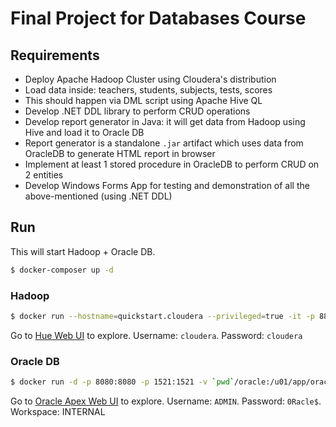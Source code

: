 # Final Project for Databases Course

## Requirements

* Deploy Apache Hadoop Cluster using Cloudera's distribution
* Load data inside: teachers, students, subjects, tests, scores
* This should happen via DML script using Apache Hive QL
* Develop .NET DDL library to perform CRUD operations
* Develop report generator in Java: it will get data from Hadoop using Hive and load it to Oracle DB
* Report generator is a standalone `.jar` artifact which uses data from OracleDB to generate HTML report in browser
* Implement at least 1 stored procedure in OracleDB to perform CRUD on 2 entities
* Develop Windows Forms App for testing and demonstration of all the above-mentioned (using .NET DDL)

## Run

This will start Hadoop + Oracle DB.

```sh
$ docker-composer up -d
```

### Hadoop

```sh
$ docker run --hostname=quickstart.cloudera --privileged=true -it -p 8888:8888 -p 10000:10000 -p 9083:9083 cloudera/quickstart /usr/bin/docker-quickstart
```

Go to [Hue Web UI](http://localhost:8888/) to explore. Username: `cloudera`. Password: `cloudera`

### Oracle DB

```sh
$ docker run -d -p 8080:8080 -p 1521:1521 -v `pwd`/oracle:/u01/app/oracle sath89/oracle-12c
```

Go to [Oracle Apex Web UI](http://localhost:8080/) to explore. Username: `ADMIN`. Password: `0Racle$`. Workspace: INTERNAL
